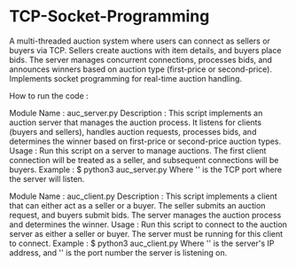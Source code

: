 # TCP-Socket-Programming
A multi-threaded auction system where users can connect as sellers or buyers via TCP. Sellers create auctions with item details, and buyers place bids. The server manages concurrent connections, processes bids, and announces winners based on auction type (first-price or second-price). Implements socket programming for real-time auction handling.

How to run the code :

Module Name : auc_server.py
Description : This script implements an auction server that manages the auction process. It listens for clients (buyers and sellers), handles auction requests, processes bids, and determines the winner based on first-price or second-price auction types.
Usage : Run this script on a server to manage auctions. The first client connection will be 
treated as a seller, and subsequent connections will be buyers.
Example :
$ python3 auc_server.py <port>
Where '<port>' is the TCP port where the server will listen.

Module Name : auc_client.py
Description : This script implements a client that can either act as a seller or a buyer. The seller submits an auction request, and buyers submit bids. The server manages the auction process and determines the winner.
Usage : Run this script to connect to the auction server as either a seller or buyer. The server must be running for this client to connect.
Example :
$ python3 auc_client.py <host> <port>
Where '<host>' is the server's IP address, and '<port>' is the port number the server is listening on.
